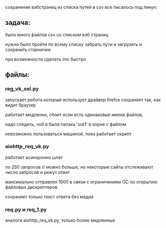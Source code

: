 сохранение вэбстраниц из списка путей в csv все писалось под линух:
<h2>задача: </h2>
<p>было много файлов csv со списком вэб страниц </p>
<p>нужно было пройти по всему списку забрать пути и загрузить и сохранить старнички </p>
<p>при возможности сделать это быстро</p>
<h2>файлы: </h2>
<h3>reg_vk_sel.py</h3> 
<p>    запускает робота который использует драйвер firefox сохраняет так, как видит браузер</p>
<p>    работает медленно, сбоит если есть одинаковые имена файлов,</p>
<p>    надо следить, чоб в была папака 'out1' в корне с файлом</p>
<p>    невозможно пользоваться машиной, пока работает скрипт</p>
<h3>aiohttp_req_vk.py</h3> 
<p>    работает асинхронно шлет</p>
<p>    по 250 запросов // можно больше, но некоторые сайты отслеживают число запросов и режут ответ</p>
<p>    максимально  отправлял 1000 в связи с ограничением ОС по открытию файловых дискриптеров</p>
<p>    сохраняет только текст ответа без медиа</p>
<h3>req.py и req_1.py</h3> 
<p>    аналоги aiohttp_req_vk.py, только более медленные </p>
